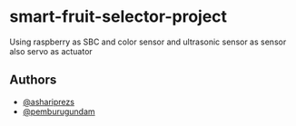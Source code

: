 # smart-fruit-selector-project
Using raspberry as SBC and color sensor and ultrasonic sensor as sensor also servo as actuator
## Authors

- [@ashariprezs](https://www.github.com/ashariprezs)
- [@pemburugundam](https://www.github.com/pemburugundam)
